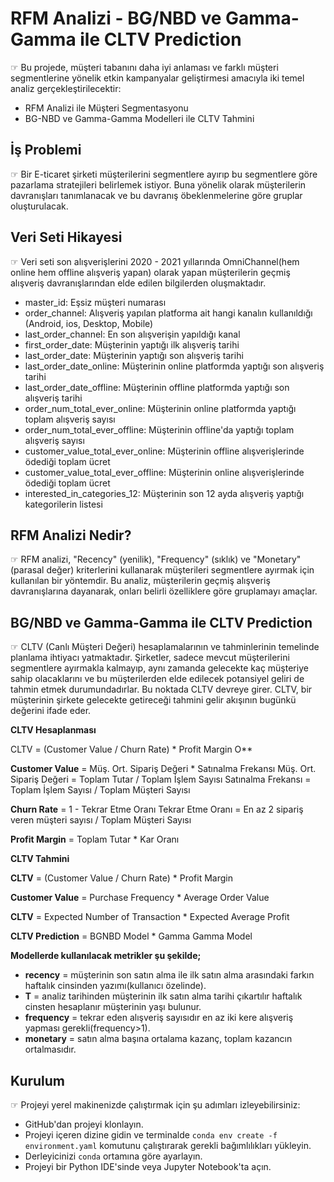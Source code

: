 # RFM Analizi - BG/NBD ve Gamma-Gamma ile CLTV Prediction
☞ Bu projede, müşteri tabanını daha iyi anlaması ve farklı müşteri segmentlerine yönelik etkin kampanyalar geliştirmesi amacıyla iki temel analiz gerçekleştirilecektir:

- RFM Analizi ile Müşteri Segmentasyonu
- BG-NBD ve Gamma-Gamma Modelleri ile CLTV Tahmini

## İş Problemi
☞ Bir E-ticaret şirketi müşterilerini segmentlere ayırıp bu segmentlere göre pazarlama stratejileri belirlemek istiyor. Buna yönelik olarak müşterilerin davranışları tanımlanacak ve bu davranış öbeklenmelerine göre gruplar oluşturulacak.

## Veri Seti Hikayesi
☞ Veri seti son alışverişlerini 2020 - 2021 yıllarında OmniChannel(hem online hem offline alışveriş yapan) olarak yapan müşterilerin geçmiş alışveriş davranışlarından elde edilen bilgilerden oluşmaktadır.

- master_id: Eşsiz müşteri numarası
- order_channel: Alışveriş yapılan platforma ait hangi kanalın kullanıldığı (Android, ios, Desktop, Mobile)
- last_order_channel: En son alışverişin yapıldığı kanal
- first_order_date: Müşterinin yaptığı ilk alışveriş tarihi
- last_order_date: Müşterinin yaptığı son alışveriş tarihi
- last_order_date_online: Müşterinin online platformda yaptığı son alışveriş tarihi
- last_order_date_offline: Müşterinin offline platformda yaptığı son alışveriş tarihi
- order_num_total_ever_online: Müşterinin online platformda yaptığı toplam alışveriş sayısı
- order_num_total_ever_offline: Müşterinin offline'da yaptığı toplam alışveriş sayısı
- customer_value_total_ever_online: Müşterinin offline alışverişlerinde ödediği toplam ücret
- customer_value_total_ever_offline: Müşterinin online alışverişlerinde ödediği toplam ücret
- interested_in_categories_12: Müşterinin son 12 ayda alışveriş yaptığı kategorilerin listesi

## RFM Analizi Nedir?
☞ RFM analizi, "Recency" (yenilik), "Frequency" (sıklık) ve "Monetary" (parasal değer) kriterlerini kullanarak müşterileri segmentlere ayırmak için kullanılan bir yöntemdir. Bu analiz, müşterilerin geçmiş alışveriş davranışlarına dayanarak, onları belirli özelliklere göre gruplamayı amaçlar.

## BG/NBD ve Gamma-Gamma ile CLTV Prediction
☞ CLTV (Canlı Müşteri Değeri) hesaplamalarının ve tahminlerinin temelinde planlama ihtiyacı yatmaktadır. Şirketler, sadece mevcut müşterilerini segmentlere ayırmakla kalmayıp, aynı zamanda gelecekte kaç müşteriye sahip olacaklarını ve bu müşterilerden elde edilecek potansiyel geliri de tahmin etmek durumundadırlar. Bu noktada CLTV devreye girer. CLTV, bir müşterinin şirkete gelecekte getireceği tahmini gelir akışının bugünkü değerini ifade eder.

**CLTV Hesaplanması**

CLTV = (Customer Value / Churn Rate) * Profit Margin O**

**Customer Value** = Müş. Ort. Sipariş Değeri * Satınalma Frekansı Müş. Ort. Sipariş Değeri = Toplam Tutar / Toplam İşlem Sayısı Satınalma Frekansı = Toplam İşlem Sayısı / Toplam Müşteri Sayısı

**Churn Rate** = 1 - Tekrar Etme Oranı Tekrar Etme Oranı = En az 2 sipariş veren müşteri sayısı / Toplam Müşteri Sayısı

**Profit Margin** = Toplam Tutar * Kar Oranı

**CLTV Tahmini**

**CLTV** = (Customer Value / Churn Rate) * Profit Margin

**Customer Value** = Purchase Frequency * Average Order Value

**CLTV** = Expected Number of Transaction * Expected Average Profit

**CLTV Prediction** = BGNBD Model * Gamma Gamma Model

**Modellerde kullanılacak metrikler şu şekilde;**
- **recency** = müşterinin son satın alma ile ilk satın alma arasındaki farkın haftalık cinsinden yazımı(kullanıcı özelinde).
- **T** = analiz tarihinden müşterinin ilk satın alma tarihi çıkartılır haftalık cinsten hesaplanır müşterinin yaşı bulunur.
- **frequency** = tekrar eden alışveriş sayısıdır en az iki kere alışveriş yapması gerekli(frequency>1).
- **monetary** = satın alma başına ortalama kazanç, toplam kazancın ortalmasıdır.

## Kurulum
☞ Projeyi yerel makinenizde çalıştırmak için şu adımları izleyebilirsiniz:

- GitHub'dan projeyi klonlayın.
- Projeyi içeren dizine gidin ve terminalde `conda env create -f environment.yaml` komutunu çalıştırarak gerekli bağımlılıkları yükleyin.
- Derleyicinizi `conda` ortamına göre ayarlayın.
- Projeyi bir Python IDE'sinde veya Jupyter Notebook'ta açın.







